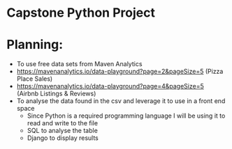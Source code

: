 # Capstone Python Project
# Planning:
- To use free data sets from Maven Analytics
- https://mavenanalytics.io/data-playground?page=2&pageSize=5 (Pizza Place Sales)
- https://mavenanalytics.io/data-playground?page=4&pageSize=5 (Airbnb Listings & Reviews)
- To analyse the data found in the csv and leverage it to use in a front end space
  - Since Python is a required programming language I will be using it to read and write to the file
  - SQL to analyse the table
  - Django to display results